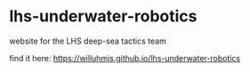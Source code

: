 # lhs-underwater-robotics

website for the LHS deep-sea tactics team

find it here: https://willuhmjs.github.io/lhs-underwater-robotics
